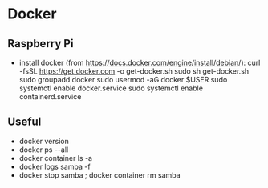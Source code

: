 # Docker

## Raspberry Pi

* install docker (from https://docs.docker.com/engine/install/debian/):
	curl -fsSL https://get.docker.com -o get-docker.sh
	sudo sh get-docker.sh
	sudo groupadd docker
	sudo usermod -aG docker $USER
	sudo systemctl enable docker.service
	sudo systemctl enable containerd.service

## Useful

* docker version
* docker ps --all
* docker container ls -a
* docker logs samba -f
* docker stop samba ; docker container rm samba

